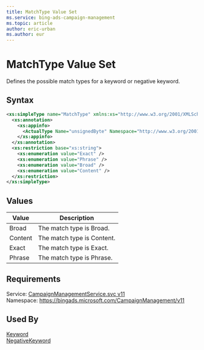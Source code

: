 ```yaml
---
title: MatchType Value Set
ms.service: bing-ads-campaign-management
ms.topic: article
author: eric-urban
ms.author: eur
---
```

# MatchType Value Set
Defines the possible match types for a keyword or negative keyword.

## Syntax
```xml
<xs:simpleType name="MatchType" xmlns:xs="http://www.w3.org/2001/XMLSchema">
  <xs:annotation>
    <xs:appinfo>
      <ActualType Name="unsignedByte" Namespace="http://www.w3.org/2001/XMLSchema" xmlns="http://schemas.microsoft.com/2003/10/Serialization/" />
    </xs:appinfo>
  </xs:annotation>
  <xs:restriction base="xs:string">
    <xs:enumeration value="Exact" />
    <xs:enumeration value="Phrase" />
    <xs:enumeration value="Broad" />
    <xs:enumeration value="Content" />
  </xs:restriction>
</xs:simpleType>
```

## <a name="values"></a>Values

|Value|Description|
|-----------|---------------|
|<a name="broad"></a>Broad|The match type is Broad.|
|<a name="content"></a>Content|The match type is Content.|
|<a name="exact"></a>Exact|The match type is Exact.|
|<a name="phrase"></a>Phrase|The match type is Phrase.|

## Requirements
Service: [CampaignManagementService.svc v11](https://campaign.api.bingads.microsoft.com/Api/Advertiser/CampaignManagement/v11/CampaignManagementService.svc)  
Namespace: https://bingads.microsoft.com/CampaignManagement/v11  

## Used By
[Keyword](keyword.md)  
[NegativeKeyword](negativekeyword.md)  
